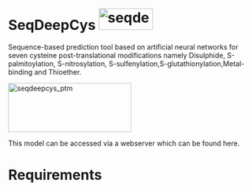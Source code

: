# SeqDeepCys <img width="110" height="44" alt="seqdeepcys_symbol" src="https://github.com/user-attachments/assets/5b0a1219-594b-4172-8346-b4e00780f116" />

Sequence-based prediction tool based on artificial neural networks for seven cysteine post-translational modifications namely Disulphide, S-palmitoylation, S-nitrosylation, S-sulfenylation,S-glutathionylation,Metal-binding and Thioether.<br>

<img width="250" height="100" alt="seqdeepcys_ptm" src="https://github.com/user-attachments/assets/f8ce293b-ecfe-4f42-9bda-480482583597" /><br>

This model can be accessed via a webserver which can be found here.<br>

# Requirements

